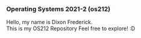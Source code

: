 ### Operating Systems 2021-2 (os212)

Hello, my name is Dixon Frederick.\
This is my OS212 Repository
Feel free to explore! :D
